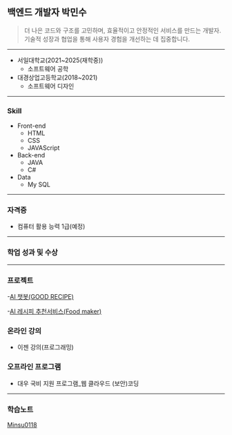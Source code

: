 ## 백엔드 개발자 박민수

> 더 나은 코드와 구조를 고민하며, 효율적이고 안정적인 서비스를 만드는 개발자.
기술적 성장과 협업을 통해 사용자 경험을 개선하는 데 집중합니다.
---





* 서일대학교(2021~2025(재학중))
  * 소프트웨어 공학
* 대경상업고등학교(2018~2021)
  * 소프트웨어 디자인
---
### Skill

* Front-end
  * HTML
  * CSS
  * JAVAScript
* Back-end
  * JAVA
  * C#
* Data
  * My SQL

 ---
 ### 자격증
 * 컴퓨터 활용 능력 1급(예정)

 ---
 ### 학업 성과 및 수상


 ---
 ### 프로젝트
 -[AI 챗봇(GOOD RECIPE)](./Project01.md)
 
 -[AI 레시피 추천서비스(Food maker)](./Project02.md)
 
 
 ### 온라인 강의
 * 이젠 강의(프로그래밍)
### 오프라인 프로그램
 * 대우 국비 지원 프로그램_웹 클라우드 (보안)코딩

------------------------------
### 학습노트
<a href="https://example.com" style="text-decoration: none;">[Minsu0118](./Study.md)</a>


<!--
**Minsu0118/Minsu0118** is a ✨ _special_ ✨ repository because its `README.md` (this file) appears on your GitHub profile.

Here are some ideas to get you started:

- 🔭 I’m currently working on ...
- 🌱 I’m currently learning ...
- 👯 I’m looking to collaborate on ...
- 🤔 I’m looking for help with ...
- 💬 Ask me about ...
- 📫 How to reach me: ...
- 😄 Pronouns: ...
- ⚡ Fun fact: ...
-->
